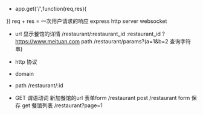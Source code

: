 - app.get('/',function(req,res){

})
    req + res = 一次用户请求的响应
    express http server
    websocket

- url 显示餐馆的详情
    /restaurant/:restaurant_id
    :restaurant_id ?
    https://www.meituan.com
    path /restaurant/params?(a=1&b=2 查询字符串)

- http 协议
- domain 
- path /restaurant/:id
- GET 谓语动词
新加餐馆的url 
    表单form /restaurant post /restaurant form 保存
    get 餐馆列表 /restaurant?page=1